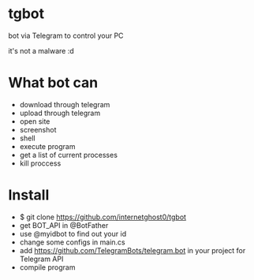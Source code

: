 # tgbot
bot via Telegram to control your PC

it's not a malware :d

# What bot can
- download through telegram
- upload through telegram
- open site
- screenshot
- shell
- execute program
- get a list of current processes
- kill proccess

#  Install
- $ git clone https://github.com/internetghost0/tgbot
- get BOT_API in @BotFather
- use @myidbot to find out your id
- change some configs in main.cs
- add https://github.com/TelegramBots/telegram.bot in your project for Telegram API
- compile program
